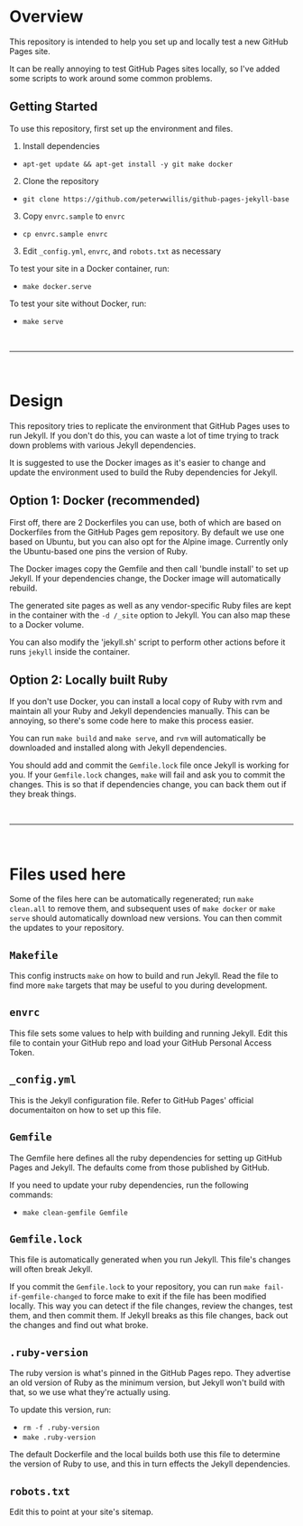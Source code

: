 <h1>Overview</h1>

This repository is intended to help you set up and locally test a new GitHub Pages site.

It can be really annoying to test GitHub Pages sites locally, so I've added some scripts to work around some common problems.

## Getting Started

To use this repository, first set up the environment and files.
 1. Install dependencies
   - `apt-get update && apt-get install -y git make docker`
 2. Clone the repository
   - `git clone https://github.com/peterwwillis/github-pages-jekyll-base`
 3. Copy `envrc.sample` to `envrc`
   - `cp envrc.sample envrc`
 3. Edit `_config.yml`, `envrc`, and `robots.txt` as necessary

To test your site in a Docker container, run:
   - `make docker.serve`

To test your site without Docker, run:
   - `make serve`

<br />

---

<br />

# Design

This repository tries to replicate the environment that GitHub Pages uses to run Jekyll.
If you don't do this, you can waste a lot of time trying to track down problems with
various Jekyll dependencies.

It is suggested to use the Docker images as it's easier to change and update the
environment used to build the Ruby dependencies for Jekyll.

## Option 1: Docker (recommended)
First off, there are 2 Dockerfiles you can use, both of which are based on Dockerfiles
from the GitHub Pages gem repository. By default we use one based on Ubuntu, but you
can also opt for the Alpine image. Currently only the Ubuntu-based one pins the version
of Ruby.

The Docker images copy the Gemfile and then call 'bundle install' to set up Jekyll.
If your dependencies change, the Docker image will automatically rebuild.

The generated site pages as well as any vendor-specific Ruby files are kept in the container
with the `-d /_site` option to Jekyll. You can also map these to a Docker volume.

You can also modify the 'jekyll.sh' script to perform other actions before it runs `jekyll`
inside the container.

## Option 2: Locally built Ruby
If you don't use Docker, you can install a local copy of Ruby with rvm and maintain
all your Ruby and Jekyll dependencies manually. This can be annoying, so there's some
code here to make this process easier.

You can run `make build` and `make serve`, and `rvm` will automatically be
downloaded and installed along with Jekyll dependencies.

You should add and commit the `Gemfile.lock` file once Jekyll is working for you.
If your `Gemfile.lock` changes, `make` will fail and ask you to commit the changes.
This is so that if dependencies change, you can back them out if they break things.

<br />

---

<br />

# Files used here

Some of the files here can be automatically regenerated; run `make clean.all` to remove
them, and subsequent uses of `make docker` or `make serve` should automatically
download new versions. You can then commit the updates to your repository.

## `Makefile`
This config instructs `make` on how to build and run Jekyll. Read the file to find more
`make` targets that may be useful to you during development.

## `envrc`
This file sets some values to help with building and running Jekyll. Edit this file to
contain your GitHub repo and load your GitHub Personal Access Token.

## `_config.yml`
This is the Jekyll configuration file. Refer to GitHub Pages' official documentaiton on
how to set up this file.

## `Gemfile`
The Gemfile here defines all the ruby dependencies for setting up GitHub Pages and Jekyll.
The defaults come from those published by GitHub.

If you need to update your ruby dependencies, run the following commands:
   - `make clean-gemfile Gemfile`

## `Gemfile.lock`
This file is automatically generated when you run Jekyll. This file's changes will
often break Jekyll.

If you commit the `Gemfile.lock` to your repository, you can run `make fail-if-gemfile-changed`
to force make to exit if the file has been modified locally. This way you can detect if
the file changes, review the changes, test them, and then commit them. If Jekyll breaks as
this file changes, back out the changes and find out what broke.

## `.ruby-version`
The ruby version is what's pinned in the GitHub Pages repo. They advertise an old version
of Ruby as the minimum version, but Jekyll won't build with that, so we use what they're
actually using.

To update this version, run:
   - `rm -f .ruby-version`
   - `make .ruby-version`

The default Dockerfile and the local builds both use this file to determine the version of
Ruby to use, and this in turn effects the Jekyll dependencies.

## `robots.txt`
Edit this to point at your site's sitemap.
